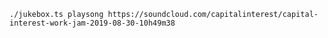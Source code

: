 `./jukebox.ts playsong https://soundcloud.com/capitalinterest/capital-interest-work-jam-2019-08-30-10h49m38`
